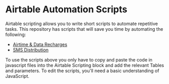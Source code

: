 # Airtable Automation Scripts
Airtable scripting allows you to write short scripts to automate repetitive tasks. This repository has scripts that will save you time by automating the following:

- [Airtime & Data Recharges](https://github.com/ikapadata/Airtable/tree/new-edits/Airtime%20%26%20Data%20Distribution)
- [SMS Distribution](https://github.com/ikapadata/Airtable/tree/new-edits/SMS%20Notificamtions)

To use the scripts above you only have to copy and paste the code in javascript files into the Airtable Scripting block and add the relevant Tables and parameters. To edit the scripts, you'll need a basic understanding of JavaScript.
